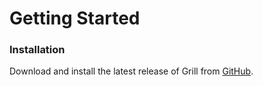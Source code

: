 # Getting Started

### Installation

Download and install the latest release of Grill from [GitHub](https://github.com/RogueMacro/grill/releases).
